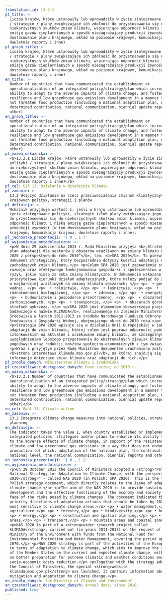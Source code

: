 ```yaml
---
translation_id: 13-2-1
pl_title: >-
  Liczba krajów, które ustanowiły lub wprowadziły w życie zintegrowane polityki
  / strategie / plany zwiększające ich zdolność do przystosowania się do
  niekorzystnych skutków zmian klimatu, wspierające odporność klimatu i niską
  emisję gazów cieplarnianych w sposób niezagrażający produkcji żywności (w tym
  dostosowanie planu krajowego, wkład na poziomie krajowym, komunikacja krajowa,
  dwuletnie raporty i inne)
pl_graph_title: >-
  Liczba krajów, które ustanowiły lub wprowadziły w życie zintegrowane polityki
  / strategie / plany zwiększające ich zdolność do przystosowania się do
  niekorzystnych skutków zmian klimatu, wspierające odporność klimatu i niską
  emisję gazów cieplarnianych w sposób niezagrażający produkcji żywności (w tym
  dostosowanie planu krajowego, wkład na poziomie krajowym, komunikacja krajowa,
  dwuletnie raporty i inne)
en_title: >-
  Number of countries that have communicated the establishment or
  operationalisation of an integrated policy/strategy/plan which increases their
  ability to adapt to the adverse impacts of climate change, and foster climate
  resilience and low greenhouse gas emissions development in a manner that does
  not threaten food production (including a national adaptation plan, nationally
  determined contribution, national communication, biennial update report or
  other)
en_graph_title: >-
  Number of countries that have communicated the establishment or
  operationalisation of an integrated policy/strategy/plan which increases their
  ability to adapt to the adverse impacts of climate change, and foster climate
  resilience and low greenhouse gas emissions development in a manner that does
  not threaten food production (including a national adaptation plan, nationally
  determined contribution, national communication, biennial update report or
  other)
pl_nazwa_wskaznika: >-
  <b>13.2.1 Liczba krajów, które ustanowiły lub wprowadziły w życie zintegrowane
  polityki / strategie / plany zwiększające ich zdolność do przystosowania się
  do niekorzystnych skutków zmian klimatu, wspierające odporność klimatu i niską
  emisję gazów cieplarnianych w sposób niezagrażający produkcji żywności (w tym
  dostosowanie planu krajowego, wkład na poziomie krajowym, komunikacja krajowa,
  dwuletnie raporty i inne)</b>
pl_cel: Cel 13. Działania w dziedzinie klimatu
pl_zadanie: >-
  13.2 Włączyć działania na rzecz przeciwdziałania zmianom klimatycznym do
  krajowych polityk, strategii i planów
pl_definicja: >-
  Wskaźnik przyjmuje wartość 1, jeśli w kraju ustanowiono lub wprowadzono w
  życie zintegrowane polityki, strategie i/lub plany zwiększające jego zdolność
  do przystosowania się do niekorzystnych skutków zmian klimatu, wspierające
  odporność klimatu i niską emisję gazów cieplarnianych w sposób niezagrażający
  produkcji żywności (w tym dostosowanie planu krajowego, wkład na poziomie
  krajowym, komunikacja krajowa, dwuletnie raporty i inne).
pl_jednostka_prezentacji: '{ 0 , 1 }'
pl_wyjasnienia_metodologiczne: >-
  <p>W dniu 29 października 2013 r. Rada Ministrów przyjęła <b>„Strategiczny
  plan adaptacji dla sektorów i obszarów wrażliwych na zmiany klimatu do roku
  2020 z perspektywą do roku 2030”</b>, tzw. <b>SPA 2020</b>. To pierwszy polski
  dokument strategiczny, który bezpośrednio dotyczy kwestii adaptacji do
  zachodzących zmian klimatu.</p> <p>Celem SPA 2020 jest zapewnienie stabilnego
  rozwoju oraz efektywnego funkcjonowania gospodarki i społeczeństwa w obliczu
  ryzyk, jakie niosą za sobą zmiany klimatyczne. W dokumencie wskazano
  priorytetowe kierunki działań adaptacyjnych, które należy podjąć do 2020 roku
  w najbardziej wrażliwych na zmiany klimatu obszarach: </p> <p>  • gospodarce
  wodnej, </p> <p>  • rolnictwie, </p> <p>  • leśnictwie, </p> <p>  •
  różnorodności biologicznej, </p> <p>  • zdrowiu, </p> <p>  • energetyce, </p>
  <p>  • budownictwie i gospodarce przestrzennej, </p> <p>  • obszarach
  zurbanizowanych, </p> <p>  • transporcie, </p> <p>  • obszarach górskich i
  strefach wybrzeża. </p> <p>SPA 2020 jest elementem <b>szerszego projektu
  badawczego o nazwie KLIMADA</b>, realizowanego na zlecenie Ministerstwa
  Środowiska w latach 2011-2013 ze środków Narodowego Funduszu Ochrony
  Środowiska i Gospodarki Wodnej, obejmującego okres do 2070 roku.</p>
  <p>Strategia SPA 2020 wpisuje się w działania Unii Europejskiej w zakresie
  adaptacji do zmian klimatu, której celem jest poprawa odporności państw
  członkowskich na aktualne i oczekiwane zmiany klimatu, ze szczególnym
  uwzględnieniem lepszego przygotowania do ekstremalnych zjawisk klimatycznych i
  pogodowych oraz redukcji kosztów społeczno-ekonomicznych z tym związanych.</p>
  <p>Wraz z przyjętym przez Radę Ministrów dokumentem uruchomiona została
  <b>strona internetowa klimada.mos.gov.pl</b>, na której znajdują się
  informacje dotyczące zmian klimatu oraz adaptacji do nich.</p>
pl_zrodlo_danych: Ministerstwo Klimatu i Środowiska
pl_czestotliwosc_dostępnosc_danych: Dane roczne; od 2010 r.
en_nazwa_wskaznika: >-
  <b>13.2.1 Number of countries that have communicated the establishment or
  operationalisation of an integrated policy/strategy/plan which increases their
  ability to adapt to the adverse impacts of climate change, and foster climate
  resilience and low greenhouse gas emissions development in a manner that does
  not threaten food production (including a national adaptation plan, nationally
  determined contribution, national communication, biennial update report or
  other)</b>
en_cel: Goal 13. Climate action
en_zadanie: >-
  13.2 Integrate climate change measures into national policies, strategies and
  planning
en_definicja: >-
  The indicator takes the value 1, when country established or implemented
  integrated policies, strategies and/or plans to enhance its ability to adapt
  to the adverse effects of climate change, in support of the resistance against
  climate and low greenhouse gas emissions in a way that does not endanger food
  production (of which: adaptation of the national plan, the contribution at the
  national level, the national communication, biennial reports and other).
en_jednostka_prezentacji: '{ 0 , 1 }'
en_wyjasnienia_metodologiczne: >-
  <p>On 29 October 2013 the Council of Ministers adopted a <strong>"Polish
  National Strategy for Adaptation to Climate Change, with the perspective by
  2030</strong>" - called NAS 2020 (in Polish: SPA 2020). This is the first
  Polish strategy document, which directly relates to the issue of adaptation to
  climate change.</p> <p>The aim of the NAS 2020 is to provide sustainable
  development and the effective functioning of the economy and society in the
  face of the risks posed by climate changes. The document indicated the
  priority directions of adaptation actions that should be taken by 2020 in the
  most sensitive to climate change areas:</p> <p> • water management,</p> <p> •
  agriculture,</p> <p> • forestry,</p> <p> • biodiversity,</p> <p> • health,</p>
  <p> • energy,</p> <p> • construction and spatial planning,</p> <p> • urban
  areas,</p> <p> • transport,</p> <p> • mountain areas and coastal zones.</p>
  <p>NAS 2020 is part of a <strong>wider research project called
  KLIMADA</strong>, carried out (in years 2011-2013) on the request of the
  Ministry of the Environment with funds from the National Fund for
  Environmental Protection and Water Management, covering the period up to
  2070.</p> <p>NAS 2020 strategy is part of the activities of the European Union
  in terms of adaptation to climate change, which aims to improve the immunity
  of the Member States on the current and expected climate change, with a focus
  on better preparation for extreme climatic and weather conditions and the
  socio-economic costs reduction.</p> <p>Together with the strategy adopted by
  the Council of Ministers, the special <strong>website
  klimada.mos.gov.pl</strong> was launched. It contains information about
  mitigation and adaptation to climate change.</p>
en_zrodlo_danych: the Ministry of Climate and Environment
en_czestotliwosc_dostępnosc_danych: Annual data; since 2010.
published: true
---
```

